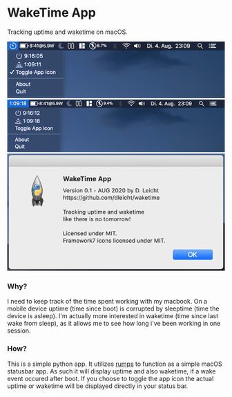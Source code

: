 # WakeTime App
Tracking uptime and waketime on macOS.

![Screen 1](https://raw.githubusercontent.com/dleicht/waketime/master/screen1.png)
![Screen 2](https://raw.githubusercontent.com/dleicht/waketime/master/screen2.png)
![Screen 3](https://raw.githubusercontent.com/dleicht/waketime/master/screen3.png)

### Why?
I need to keep track of the time spent working with my macbook. On a mobile device uptime (time since boot) is corrupted by sleeptime (time the device is asleep). I'm actually more interested in waketime (time since last wake from sleep), as it allows me to see how long i've been working in one session.

### How?
This is a simple python app. It utilizes [rumps](https://github.com/jaredks/rumps) to function as a simple macOS statusbar app.
As such it will display uptime and also waketime, if a wake event occured after boot.
If you choose to toggle the app icon the actual uptime or waketime will be displayed directly in your status bar.
